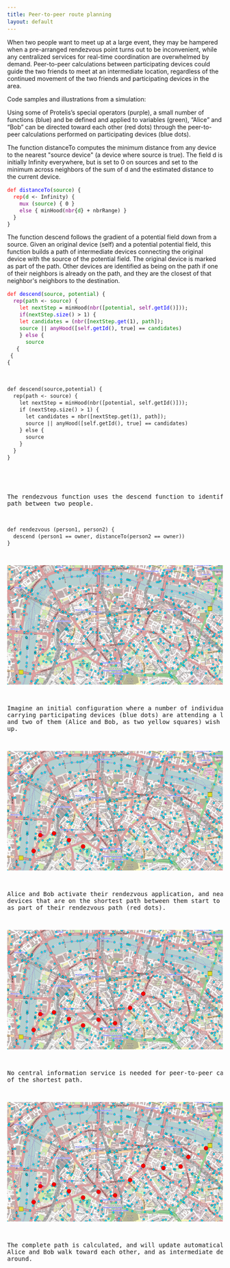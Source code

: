 ```yaml
---
title: Peer-to-peer route planning
layout: default
---
```

When two people want to meet up at a large event, they may be hampered when a pre-arranged rendezvous point turns out to be inconvenient, while any centralized services for real-time coordination are overwhelmed by demand. Peer-to-peer calculations between participating devices could guide the two friends to meet at an intermediate location, regardless of the continued movement of the two friends and participating devices in the area.

Code samples and illustrations from a simulation:

Using some of Protelis’s special operators (purple), a small number of functions (blue) and be defined and applied to variables (green), “Alice” and “Bob” can be directed toward each other (red dots) through the peer-to-peer calculations performed on participating devices (blue dots). 

The function distanceTo computes the minimum distance from any device to the nearest "source device" (a device where source is true). The field d is initially Infinity everywhere, but is set to 0 on sources and set to the minimum across neighbors of the sum of d and the estimated distance to the current device.

<pre>
<code style="color:red">def</code><code style="color:blue"> distanceTo</code><code>(</code><code style="color:green">source</code><code>) {</code>
<code style="color:red">  rep</code><code>(</code><code style="color:green">d</code><code> <- Infinity) {</code>
<code style="color:purple">    mux</code><code> (</code><code style="color:green">source</code><code>) { 0 }</code>
<code style="color:purple">    else</code><code> { minHood(</code><code style="color:purple">nbr</code><code>{</code><code style="color:green">d</code><code>} + nbrRange) }</code>
<code>  }
}</code>
</pre>

The function descend follows the gradient of a potential field down from a source. Given an original device (self) and a potential potential field, this function builds a path of intermediate devices connecting the original device with the source of the potential field. The original device is marked as part of the path. Other devices are identified as being on the path if one of their neighbors is already on the path, and they are the closest of that neighbor's neighbors to the destination.

<pre>
<code style="color:red">def</code><code style="color:blue"> descend</code><code>(</code><code style="color:green">source</code><code>, </code><code style="color:green">potential</code><code>) {</code>
<code style="color:purple">  rep</code><code>(</code><code style="color:green">path</code><code> <- </code><code style="color:green">source</code><code>) {</code>
<code style="color:red">    let</code><code style="color:green"> nextStep</code><code> = minHood(</code><code style="color:purple">nbr</code><code>([</code><code style="color:green">potential</code><code>, </code><code style="color:purple">self</code><code style="color:blue">.getId</code><code>()]));</code>
<code style="color:purple">    if</code><code>(</code><code style="color:green">nextStep</code><code style="color:blue">.size</code><code>() > 1) {</code>
<code style="color:red">    let</code><code style="color:green"> candidates</code><code> = (</code><code style="color:purple">nbr</code><code>([</code><code style="color:green">nextStep</code><code style="color:blue">.get</code><code>(1), </code><code style="color:green">path</code><code>]);</code>
<code style="color:green">    source</code><code> || </code><code style="color:purple">anyHood</code><code>([</code><code style="color:purple">self</code><code style="color:blue">.getId</code><code>(), true] == </code><code style="color:green">candidates</code><code>)</code>
<code>    } </code><code style="color:purple">else</code><code> {</code>
</code><code style="color:green">      source</code>
<code>   {</code>
<code> {</code>
<code>{</code>

<pre>
<code>
def descend(source,potential) {
  rep(path <- source) {
    let nextStep = minHood(nbr([potential, self.getId()]));
    if (nextStep.size() > 1) {
      let candidates = nbr([nextStep.get(1), path]);
      source || anyHood([self.getId(), true] == candidates)
    } else {
      source
    }
  }
}
</code>
</pre>

The rendezvous function uses the descend function to identify the path between two people.

``` 
def rendezvous (person1, person2) {
  descend (person1 == owner, distanceTo(person2 == owner))
}
```

![map with blue dots](/images/peer-to-peer-1.png)

Imagine an initial configuration where a number of individuals carrying participating devices (blue dots) are attending a large event, and two of them (Alice and Bob, as two yellow squares) wish to meet up.

![map with blue and a few red dots](/images/peer-to-peer-2.png)

Alice and Bob activate their rendezvous application, and nearby devices that are on the shortest path between them start to be selected as part of their rendezvous path (red dots).

![map with blue and more red dots](/images/peer-to-peer-3.png)

No central information service is needed for peer-to-peer calculation of the shortest path.

![map with blue and even more red dots](/images/peer-to-peer-4.png)

The complete path is calculated, and will update automatically as Alice and Bob walk toward each other, and as intermediate devices move around.


